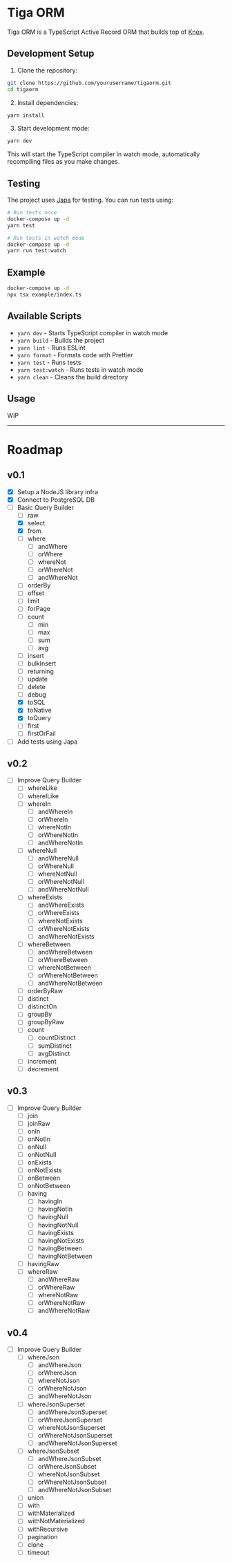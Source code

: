 # Tiga ORM
Tiga ORM is a TypeScript Active Record ORM that builds top of [Knex](https://knexjs.org/).

## Development Setup

1. Clone the repository:
```bash
git clone https://github.com/yourusername/tigaorm.git
cd tigaorm
```

2. Install dependencies:
```bash
yarn install
```

3. Start development mode:
```bash
yarn dev
```

This will start the TypeScript compiler in watch mode, automatically recompiling files as you make changes.

## Testing

The project uses [Japa](https://japa.dev/) for testing. You can run tests using:

```bash
# Run tests once
docker-compose up -d
yarn test

# Run tests in watch mode
docker-compose up -d
yarn run test:watch
```

## Example

```bash
docker-compose up -d
npx tsx example/index.ts
```

## Available Scripts

- `yarn dev` - Starts TypeScript compiler in watch mode
- `yarn build` - Builds the project
- `yarn lint` - Runs ESLint
- `yarn format` - Formats code with Prettier
- `yarn test` - Runs tests
- `yarn test:watch` - Runs tests in watch mode
- `yarn clean` - Cleans the build directory

## Usage
WIP

---
# Roadmap
## v0.1
- [x] Setup a NodeJS library infra
- [x] Connect to PostgreSQL DB
- [ ] Basic Query Builder
	- [ ] raw
	- [x] select
	- [x] from
	- [ ] where
		- [ ] andWhere
		- [ ] orWhere
		- [ ] whereNot
		- [ ] orWhereNot
		- [ ] andWhereNot
	- [ ] orderBy
	- [ ] offset
	- [ ] limit
	- [ ] forPage
	- [ ] count
		- [ ] min
		- [ ] max
		- [ ] sum
		- [ ] avg
	- [ ] insert
	- [ ] bulkInsert
	- [ ] returning
	- [ ] update
	- [ ] delete
	- [ ] debug
	- [x] toSQL
	- [x] toNative
	- [x] toQuery
	- [ ] first
	- [ ] firstOrFail
- [ ] Add tests using Japa

## v0.2
- [ ] Improve Query Builder
	- [ ] whereLike
	- [ ] whereILike
	- [ ] whereIn
		- [ ] andWhereIn
		- [ ] orWhereIn
		- [ ] whereNotIn
		- [ ] orWhereNotIn
		- [ ] andWhereNotIn
	- [ ] whereNull
		- [ ] andWhereNull
		- [ ] orWhereNull
		- [ ] whereNotNull
		- [ ] orWhereNotNull
		- [ ] andWhereNotNull
	- [ ] whereExists
		- [ ] andWhereExists
		- [ ] orWhereExists
		- [ ] whereNotExists
		- [ ] orWhereNotExists
		- [ ] andWhereNotExists
	- [ ] whereBetween
		- [ ] andWhereBetween
		- [ ] orWhereBetween
		- [ ] whereNotBetween
		- [ ] orWhereNotBetween
		- [ ] andWhereNotBetween
	- [ ] orderByRaw
	- [ ] distinct
	- [ ] distinctOn
	- [ ] groupBy
	- [ ] groupByRaw
	- [ ] count
		- [ ] countDistinct
		- [ ] sumDistinct
		- [ ] avgDistinct
	- [ ] increment
	- [ ] decrement

## v0.3
- [ ] Improve Query Builder
	- [ ] join
	- [ ] joinRaw
	- [ ] onIn
	- [ ] onNotIn
	- [ ] onNull
	- [ ] onNotNull
	- [ ] onExists
	- [ ] onNotExists
	- [ ] onBetween
	- [ ] onNotBetween
	- [ ] having
		- [ ] havingIn
		- [ ] havingNotIn
		- [ ] havingNull
		- [ ] havingNotNull
		- [ ] havingExists
		- [ ] havingNotExists
		- [ ] havingBetween
		- [ ] havingNotBetween
	- [ ] havingRaw
	- [ ] whereRaw
		- [ ] andWhereRaw
		- [ ] orWhereRaw
		- [ ] whereNotRaw
		- [ ] orWhereNotRaw
		- [ ] andWhereNotRaw

## v0.4
- [ ] Improve Query Builder
	- [ ] whereJson
		- [ ] andWhereJson
		- [ ] orWhereJson
		- [ ] whereNotJson
		- [ ] orWhereNotJson
		- [ ] andWhereNotJson
	- [ ] whereJsonSuperset
		- [ ] andWhereJsonSuperset
		- [ ] orWhereJsonSuperset
		- [ ] whereNotJsonSuperset
		- [ ] orWhereNotJsonSuperset
		- [ ] andWhereNotJsonSuperset
	- [ ] whereJsonSubset
		- [ ] andWhereJsonSubset
		- [ ] orWhereJsonSubset
		- [ ] whereNotJsonSubset
		- [ ] orWhereNotJsonSubset
		- [ ] andWhereNotJsonSubset	
	- [ ] union
	- [ ] with
	- [ ] withMaterialized
	- [ ] withNotMaterialized
	- [ ] withRecursive
	- [ ] pagination
	- [ ] clone
	- [ ] timeout
